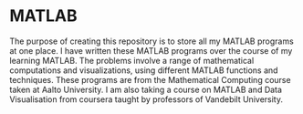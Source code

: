 # MATLAB

The purpose of creating this repository is to store all my MATLAB programs at one place. I have written these MATLAB programs over the course of my learning MATLAB. 
The problems involve a range of mathematical computations and visualizations, using different MATLAB functions and techniques. These programs are from the Mathematical Computing course taken at Aalto University. I am also taking a course on MATLAB and Data Visualisation from coursera taught by professors of Vandebilt University.
